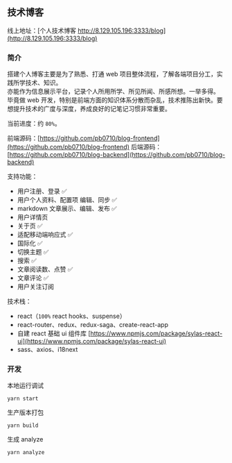 ## 技术博客

线上地址：[个人技术博客 http://8.129.105.196:3333/blog](http://8.129.105.196:3333/blog)

### 简介

搭建个人博客主要是为了熟悉、打通 web 项目整体流程，了解各端项目分工，实践所学技术、知识。  
亦能作为信息展示平台，记录个人所用所学、所见所闻、所感所想。一举多得。  
毕竟做 web 开发，特别是前端方面的知识体系分散而杂乱，技术推陈出新快。要想提升技术的广度与深度，养成良好的记笔记习惯非常重要。

当前进度：约 `80%`。

前端源码：[https://github.com/pb0710/blog-frontend](https://github.com/pb0710/blog-frontend)
后端源码：[https://github.com/pb0710/blog-backend](https://github.com/pb0710/blog-backend)

支持功能：

- 用户注册、登录 ✅
- 用户个人资料、配置项 编辑、同步 ✅
- markdown 文章展示、编辑、发布 ✅
- 用户详情页
- 关于页 ✅
- 适配移动端响应式 ✅
- 国际化 ✅
- 切换主题 ✅
- 搜索 ✅
- 文章阅读数、点赞 ✅
- 文章评论 ✅
- 用户关注订阅

技术栈：

- react（`100%` react hooks、suspense）
- react-router、redux、redux-saga、create-react-app
- 自建 react 基础 ui 组件库 [https://www.npmjs.com/package/sylas-react-ui](https://www.npmjs.com/package/sylas-react-ui)
- sass、axios、i18next

### 开发

本地运行调试

```shell
yarn start
```

生产版本打包

```shell
yarn build
```

生成 analyze

```shell
yarn analyze
```
